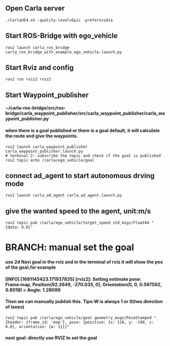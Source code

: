 ## Open Carla server
```
./CarlaUE4.sh -quality-level=Epic -prefernvidia
```
## Start ROS-Bridge with ego_vehicle
```
ros2 launch carla_ros_bridge carla_ros_bridge_with_example_ego_vehicle.launch.py
```
## Start Rviz and config
```
ros2 run rviz2 rviz2
```
## Start Waypoint_publisher
#### ~/carla-ros-bridge/src/ros-bridge/carla_waypoint_publisher/src/carla_waypoint_publisher/carla_waypoint_publisher.py
#### when there is a goal published or there is a goal default, it will calculate the route and give the waypoints.
```
ros2 launch carla_waypoint_publisher carla_waypoint_publisher.launch.py
# terminal 2: subscribe the topic and check if the goal is published
ros2 topic echo /carla/ego_vehicle/goal
```
## connect ad_agent to start autonomous drving mode
```
ros2 launch carla_ad_agent carla_ad_agent.launch.py 
```
## give the wanted speed to the agent, unit:m/s
```
ros2 topic pub /carla/ego_vehicle/target_speed std_msgs/Float64 "{data: 9.0}"
```
# BRANCH: manual set the goal
#### use 2d Navi goal in the rviz and in the terminal of rviz it will show the pos of the goal,for example
#### [INFO] [1681145423.171937835] [rviz2]: Setting estimate pose: Frame:map, Position(92.2649, -270.035, 0), Orientation(0, 0, 0.597592, 0.8018) = Angle: 1.28099
#### Then we can manually publish this. Tips:W is always 1 or 0(two direction of lanes)
```
ros2 topic pub /carla/ego_vehicle/goal geometry_msgs/PoseStamped "{header: {frame_id: 'map'}, pose: {position: {x: 118, y: -198, z: 0.0}, orientation: {w: 1}}}"
```

#### next goal: directly use RVIZ to set the goal
